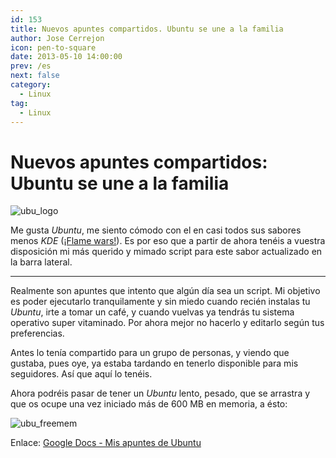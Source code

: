 ```yaml
---
id: 153
title: Nuevos apuntes compartidos. Ubuntu se une a la familia
author: Jose Cerrejon
icon: pen-to-square
date: 2013-05-10 14:00:00
prev: /es
next: false
category:
  - Linux
tag:
  - Linux
---
```


# Nuevos apuntes compartidos: Ubuntu se une a la familia

![ubu_logo](/images/ubu_logo.jpg)

Me gusta *Ubuntu*, me siento cómodo con el en casi todos sus sabores menos *KDE* ([¡Flame wars!](https://es.wikipedia.org/wiki/Flame)). Es por eso que a partir de ahora tenéis a vuestra disposición mi más querido y mimado script para este sabor actualizado en la barra lateral.

- - -
Realmente son apuntes que intento que algún día sea un script. Mi objetivo es poder ejecutarlo tranquilamente y sin miedo cuando recién instalas tu *Ubuntu*, irte a tomar un café, y cuando vuelvas ya tendrás tu sistema operativo super vitaminado. Por ahora mejor no hacerlo y editarlo según tus preferencias.

Antes lo tenía compartido para un grupo de personas, y viendo que gustaba, pues oye, ya estaba tardando en tenerlo disponible para mis seguidores. Así que aquí lo tenéis.

Ahora podréis pasar de tener un *Ubuntu* lento, pesado, que se arrastra y que os ocupe una vez iniciado más de 600 MB en memoria, a ésto:

![ubu_freemem](/images/Ubuntu_freemem.jpg)

Enlace: [Google Docs - Mis apuntes de Ubuntu](http://goo.gl/63X0p)